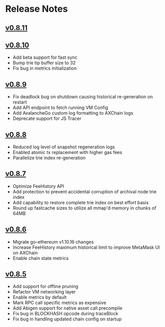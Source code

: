 # Release Notes

## [v0.8.11](https://github.com/axiacoin/axia-network-v2-coreth/releases/tag/v0.8.11)

## [v0.8.10](https://github.com/axiacoin/axia-network-v2-coreth/releases/tag/v0.8.10)

- Add beta support for fast sync
- Bump trie tip buffer size to 32
- Fix bug in metrics initialization

## [v0.8.9](https://github.com/axiacoin/axia-network-v2-coreth/releases/tag/v0.8.9)

- Fix deadlock bug on shutdown causing historical re-generation on restart
- Add API endpoint to fetch running VM Config
- Add AvalancheGo custom log formatting to AXChain logs
- Deprecate support for JS Tracer

## [v0.8.8](https://github.com/axiacoin/axia-network-v2-coreth/releases/tag/v0.8.8)

- Reduced log level of snapshot regeneration logs
- Enabled atomic tx replacement with higher gas fees
- Parallelize trie index re-generation

## [v0.8.7](https://github.com/axiacoin/axia-network-v2-coreth/releases/tag/v0.8.7)

- Optimize FeeHistory API
- Add protection to prevent accidental corruption of archival node trie index
- Add capability to restore complete trie index on best effort basis
- Round up fastcache sizes to utilize all mmap'd memory in chunks of 64MB

## [v0.8.6](https://github.com/axiacoin/axia-network-v2-coreth/releases/tag/v0.8.6)

- Migrate go-ethereum v1.10.16 changes
- Increase FeeHistory maximum historical limit to improve MetaMask UI on AXChain
- Enable chain state metrics

## [v0.8.5](https://github.com/axiacoin/axia-network-v2-coreth/releases/tag/v0.8.5)

- Add support for offline pruning
- Refactor VM networking layer
- Enable metrics by default
- Mark RPC call specific metrics as expensive
- Add Abigen support for native asset call precompile
- Fix bug in BLOCKHASH opcode during traceBlock
- Fix bug in handling updated chain config on startup
